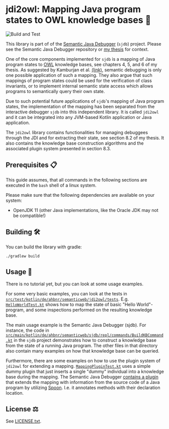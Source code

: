 # jdi2owl: Mapping Java program states to OWL knowledge bases :owl:
![Build and Test](https://github.com/ahbnr/jdi2owl/actions/workflows/build.yml/badge.svg)

This library is part of of the [Semantic Java Debugger](https://github.com/ahbnr/SemanticJavaDebugger) (`sjdb`) project.
Please see the Semantic Java Debugger repository or [my thesis](https://tuprints.ulb.tu-darmstadt.de/22143/) for context.

One of the core components implemented for `sjdb` is a mapping of Java program states to [OWL](https://www.w3.org/TR/2012/REC-owl2-overview-20121211/) knowledge bases, see chapters 4, 5, and 6 of my thesis.
As suggested by Kamburjan et al. [(link)](https://doi.org/10.1007/978-3-030-77385-4_8), semantic debugging is only one possible application of such a mapping.
They also argue that such mappings of program states could be used for the verification of class invariants, or to implement internal semantic state access which allows programs to semantically query their own state.

Due to such potential future applications of `sjdb`'s mapping of Java program states, the implementation of the mapping has been separated from the interactive debugger `sjdb` into this independent library.
It is called `jdi2owl` and it can be integrated into any JVM-based Kotlin application or Java application.

The `jdi2owl` library contains functionalities for managing debuggees through the JDI and for extracting their state, see section 8.2 of my thesis.
It also contains the knowledge base construction algorithms and the associated plugin system presented in section 8.3.

## Prerequisites :clipboard:

This guide assumes, that all commands in the following sections are
executed in the `bash` shell of a linux system.

Please make sure that the following dependencies are available on your system:

* OpenJDK 11 (other Java implementations, like the Oracle JDK may not be compatible!)

## Building :hammer_and_wrench:

You can build the library with gradle:

```sh
./gradlew build
```

## Usage :thinking:

There is no tutorial yet, but you can look at some usage examples.

For some very basic examples, you can look at the tests in [`src/test/kotlin/de/ahbnr/semanticweb/jdi2owl/tests`](https://github.com/ahbnr/jdi2owl/tree/main/src/test/kotlin/de/ahbnr/semanticweb/jdi2owl/tests).
E.g. [`HelloWorldTest.kt`](https://github.com/ahbnr/jdi2owl/blob/main/src/test/kotlin/de/ahbnr/semanticweb/jdi2owl/tests/HelloWorldTest.kt) shows how to map the state of basic "Hello World"-program, and some inspections performed on the resulting knowledge base.

The main usage example is the Semantic Java Debugger (sjdb).
For instance, the code in [`src/main/kotlin/de/ahbnr/semanticweb/sjdb/repl/commands/BuildKBCommand.kt`](https://github.com/ahbnr/SemanticJavaDebugger/blob/main/src/main/kotlin/de/ahbnr/semanticweb/sjdb/repl/commands/BuildKBCommand.kt) in the `sjdb` project demonstrates how to construct a knowledge base from the state of a running Java program.
The other files in that directory also contain many examples on how that knowledge base can be queried.

Furthermore, there are some examples on how to use the plugin system of `jdi2owl` for extending a mapping.
[`MappingPluginTest.kt`](https://github.com/ahbnr/jdi2owl/blob/main/src/test/kotlin/de/ahbnr/semanticweb/jdi2owl/tests/MappingPluginTest.kt) uses a simple dummy plugin that just inserts a single "dummy" individual into a knowledge base during the mapping.
The Semantic Java Debugger [contains a plugin](https://github.com/ahbnr/SemanticJavaDebugger/tree/main/src/main/kotlin/de/ahbnr/semanticweb/sjdb/mapping/forward/extensions/sourceinfo) that extends the mapping with information from the source code of a Java program by utilizing [Spoon](https://spoon.gforge.inria.fr/).
I.e. it annotates methods with their declaration location.

## License :balance_scale:

See [LICENSE.txt](./LICENSE.txt).

